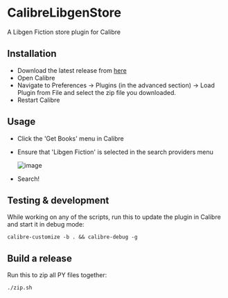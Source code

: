 # CalibreLibgenStore
A Libgen Fiction store plugin for Calibre

## Installation
- Download the latest release from [here](https://github.com/fallaciousreasoning/CalibreLibgenStore/releases)
- Open Calibre
- Navigate to Preferences -> Plugins (in the advanced section) -> Load Plugin from File and select the zip file you downloaded.
- Restart Calibre

## Usage
- Click the 'Get Books' menu in Calibre
- Ensure that 'Libgen Fiction' is selected in the search providers menu
    
    ![image](https://cloud.githubusercontent.com/assets/7678024/26022030/fefe8b24-37dc-11e7-8373-16c6069fa538.png)
- Search!

## Testing & development

While working on any of the scripts, run this to update the plugin in Calibre and start it in debug mode:

```shell
calibre-customize -b . && calibre-debug -g
```

## Build a release

Run this to zip all PY files together:

```shell
./zip.sh
```
